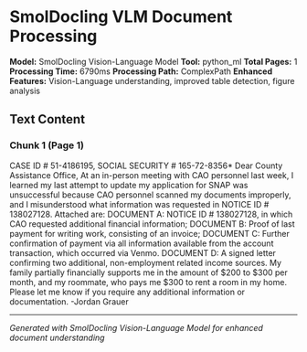 # SmolDocling VLM Document Processing

**Model:** SmolDocling Vision-Language Model
**Tool:** python_ml
**Total Pages:** 1
**Processing Time:** 6790ms
**Processing Path:** ComplexPath
**Enhanced Features:** Vision-Language understanding, improved table detection, figure analysis

## Text Content

### Chunk 1 (Page 1)

CASE ID # 51-4186195, SOCIAL SECURITY # 165-72-8356*
Dear County Assistance Office,
At an in-person meeting with CAO personnel last week, I learned my last attempt to update my
application for SNAP was unsuccessful because CAO personnel scanned my documents
improperly, and I misunderstood what information was requested in NOTICE ID # 138027128.
Attached are:
DOCUMENT A: NOTICE ID # 138027128, in which CAO requested additional financial
information;
DOCUMENT B: Proof of last payment for writing work, consisting of an invoice;
DOCUMENT C: Further confirmation of payment via all information available from the account
transaction, which occurred via Venmo.
DOCUMENT D: A signed letter confirming two additional, non-employment related income
sources. My family partially financially supports me in the amount of $200 to $300 per month,
and my roommate, who pays me $300 to rent a room in my home.
Please let me know if you require any additional information or documentation.
-Jordan Grauer

---

*Generated with SmolDocling Vision-Language Model for enhanced document understanding*
